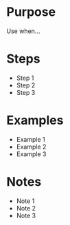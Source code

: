 Purpose
=======

Use when...

Steps
=====

* Step 1
* Step 2
* Step 3

Examples
========

* Example 1
* Example 2
* Example 3

Notes
=====

* Note 1
* Note 2
* Note 3

